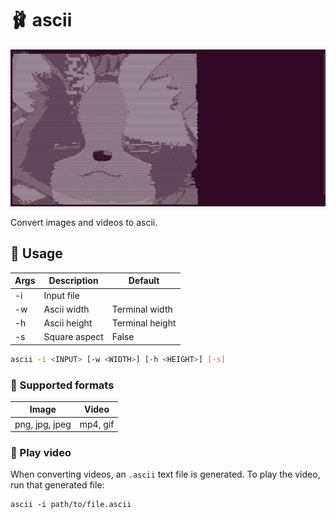 # 🩰 ascii

![Example dog in ascii](./.github/screenshots/dog.png)

Convert images and videos to ascii.

## 🥌 Usage

| Args | Description   | Default         |
| ---- | ------------- | --------------- |
| -i   | Input file    |                 |
| -w   | Ascii width   | Terminal width  |
| -h   | Ascii height  | Terminal height |
| -s   | Square aspect | False           |

```sh
ascii -i <INPUT> [-w <WIDTH>] [-h <HEIGHT>] [-s]
```

### 🧩 Supported formats

| Image          | Video    |
| -------------- | -------- |
| png, jpg, jpeg | mp4, gif |

### 🎥 Play video

When converting videos, an `.ascii` text file is generated. To play the video, run that generated file:

```
ascii -i path/to/file.ascii
```